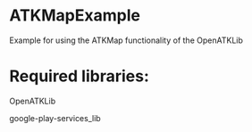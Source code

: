 ATKMapExample
=============

Example for using the ATKMap functionality of the OpenATKLib

Required libraries:
=============

OpenATKLib

google-play-services_lib
